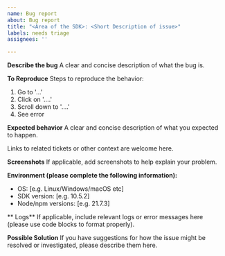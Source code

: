 ```yaml
---
name: Bug report
about: Bug report
title: "<Area of the SDK>: <Short Description of issue>"
labels: needs triage
assignees: ''

---
```


**Describe the bug**
A clear and concise description of what the bug is.

**To Reproduce**
Steps to reproduce the behavior:
1. Go to '...'
2. Click on '....'
3. Scroll down to '....'
4. See error

**Expected behavior**
A clear and concise description of what you expected to happen.

Links to related tickets or other context are welcome here.

**Screenshots**
If applicable, add screenshots to help explain your problem.

**Environment (please complete the following information):**
 - OS: [e.g. Linux/Windows/macOS etc]
 - SDK version: [e.g. 10.5.2]
 - Node/npm versions: [e.g. 21.7.3]

** Logs**
If applicable, include relevant logs or error messages here (please use code blocks to format properly).

**Possible Solution**
If you have suggestions for how the issue might be resolved or investigated, please describe them here.
